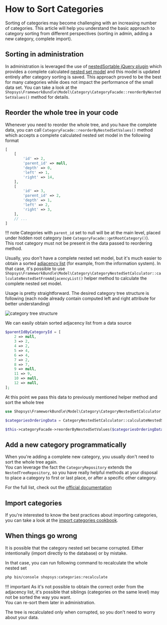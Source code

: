 # How to Sort Categories

Sorting of categories may become challenging with an increasing number of categories. This article will help you understand the basic approach to category sorting from different perspectives (sorting in admin, adding a new category, complete import).

## Sorting in administration

In administration is leveraged the use of [nestedSortable jQuery plugin](https://github.com/ilikenwf/nestedSortable) which provides a complete calculated [nested set model](https://en.wikipedia.org/wiki/Nested_set_model) 
and this model is updated entirely after category sorting is saved.
This approach proved to be the best for many categories while does not impact the performance of the small data set.
You can take a look at the `Shopsys\FrameworkBundle\Model\Category\CategoryFacade::reorderByNestedSetValues()` method for details.

## Reorder the whole tree in your code

Whenever you need to reorder the whole tree, and you have the complete data,
you can call `CategoryFacade::reorderByNestedSetValues()` method which accepts a complete calculated nested set model in the following format

```php
[
    [
        'id' => 2,
        'parent_id' => null,
        'depth' => 0,
        'left' => 1,
        'right' => 14,
    ],
    [
        'id' => 3,
        'parent_id' => 2,
        'depth' => 1,
        'left' => 2,
        'right' => 3,
    ],
    // ...
]
```

!!! note
    Categories with `parent_id` set to null will be at the main level, placed under hidden root category (see `CategoryFacade::getRootCategory()`).  
    This root category must not be present in the data passed to reordering method.

Usually, you don't have a complete nested set model, but it's much easier to obtain a sorted [adjacency list](https://en.wikipedia.org/wiki/Adjacency_list) (for example, from the information system).
In that case, it's possible to use `Shopsys\FrameworkBundle\Model\Category\CategoryNestedSetCalculator::calculateNestedSetFromAdjacencyList()` helper method to calculate the complete nested set model.

Usage is pretty straightforward. The desired category tree structure is following (each node already contain computed left and right attribute for better understanding)

![category tree structure](./img/category-tree.png 'category tree structure')

We can easily obtain sorted adjacency list from a data source

```php
$parentIdByCategoryId = [
    2 => null,
    3 => 2,
    4 => 2,
    5 => 4,
    6 => 4,
    7 => 2,
    8 => 7,
    9 => null,
    11 => 9,
    10 => null,
    12 => null,
];
```

At this point we pass this data to previously mentioned helper method and sort the whole tree

```php
use Shopsys\FrameworkBundle\Model\Category\CategoryNestedSetCalculator;

$categoriesOrderingData = CategoryNestedSetCalculator::calculateNestedSetFromAdjacencyList($parentIdByCategoryId);

$this->categoryFacade->reorderByNestedSetValues($categoriesOrderingData);
```

## Add a new category programmatically

When you're adding a complete new category, you usually don't need to sort the whole tree again.  
You can leverage the fact the `CategoryRepository` extends the `NestedTreeRepository`,
so you have really helpful methods at your disposal to place a category to first or last place, or after a specific other category.

For the full list, check out the [official documentation](https://github.com/doctrine-extensions/DoctrineExtensions/blob/main/doc/tree.md#basic-usage-examples)

## Import categories

If you're interested to know the best practices about importing categories, you can take a look at the [import categories cookbook](../cookbook/import-categories.md).

## When things go wrong

It is possible that the category nested set became corrupted.
Either intentionally (import directly to the database) or by mistake.

In that case, you can run following command to recalculate the whole nested set

```sh
php bin/console shopsys:categories:recalculate
```

!!! important
    As it's not possible to obtain the correct order from the adjacency list, it's possible that siblings (categories on the same level) may not be sorted the way you want.  
    You can re-sort them later in administration.

The tree is recalculated only when corrupted, so you don't need to worry about your data.
